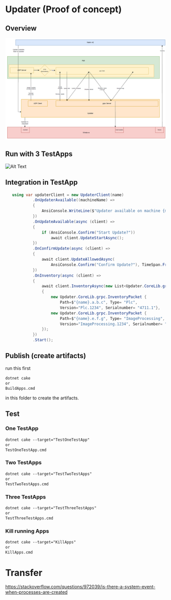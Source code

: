 # Updater (Proof of concept)

## Overview

![Alt Text](./images/Updater.Flow.png)

## Run with 3 TestApps

![Alt Text](./images/Updater.Flow.gif)

## Integration in TestApp

```csharp
   using var updaterClient = new UpdaterClient(name)
            .OnUpdaterAvailable((machineName) =>
            {
                AnsiConsole.WriteLine($"Updater available on machine {machineName}, {DateTime.Now}");
            })
            .OnUpdateAvailable(async (client) =>
            {
                if (AnsiConsole.Confirm("Start Update?"))
                    await client.UpdateStartAsync();
            })
            .OnConfirmUpdate(async (client) =>
            {
                await client.UpdateAllowedAsync(
                    AnsiConsole.Confirm("Confirm Update?"), TimeSpan.FromSeconds(5));
            })
            .OnInventory(async (client) =>
            {
                await client.InventoryAsync(new List<Updater.CoreLib.grpc.InventoryPacket>
                {
                    new Updater.CoreLib.grpc.InventoryPacket { 
                        Path=$"{name}.a.b.c", Type= "Plc", 
                        Version="Plc.1234", Serialnumber= "4711.1"},
                    new Updater.CoreLib.grpc.InventoryPacket { 
                        Path=$"{name}.e.f.g", Type= "ImageProcessing", 
                        Version="ImageProcessing.1234", Serialnumber= "4711.2"},
                });
            })
            .Start();
```

## Publish (create artifacts)

run this first
```console
dotnet cake
or 
BuildApps.cmd
```
in this folder to create the artifacts.


## Test

### One TestApp
```console
dotnet cake --target="TestOneTestApp"
or 
TestOneTestApp.cmd
```

### Two TestApps
```console
dotnet cake --target="TestTwoTestApps"
or 
TestTwoTestApps.cmd
```


### Three TestApps
```console
dotnet cake --target="TestThreeTestApps"
or 
TestThreeTestApps.cmd
```

### Kill running Apps
```console
dotnet cake --target="KillApps"
or 
KillApps.cmd
```

# Transfer

https://stackoverflow.com/questions/972039/is-there-a-system-event-when-processes-are-created
